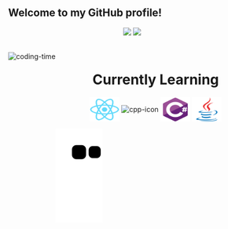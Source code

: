 ## Welcome to my GitHub profile!

<p align="center">
  <img height="180em" src="https://github-readme-stats.vercel.app/api?username=nsalgado2000&show_icons=true&theme=dracula&include_all_commits=true&count_private=true"/>
  <img height="180em" src="https://github-readme-stats.vercel.app/api/top-langs/?username=nsalgado2000&layout=compact&langs_count=16&theme=dracula&cache_buster=1"/>
</p>

<div align="center"> 
  <div><br>
    <img align="left" height="250" alt="coding-time" src="https://i.pinimg.com/originals/86/b8/72/86b872bc4dc4e2457128dd465a26ce68.gif">
    <h1 align="center">Currently Learning</h1>
    <img align="center" height="50" width="60" alt="react-icon" src="https://raw.githubusercontent.com/devicons/devicon/master/icons/react/react-original.svg">
    <img align="center" height="50" width="60" alt="cpp-icon" src="https://raw.githubusercontent.com/jmnote/z-icons/master/svg/cpp.svg">
    <img align="center" height="50" width="60" alt="csharp-icon" src="https://raw.githubusercontent.com/devicons/devicon/master/icons/csharp/csharp-original.svg">
    <img align="center" height="50" width="60" alt="java-icon" src="https://raw.githubusercontent.com/devicons/devicon/master/icons/java/java-original.svg">
  </div>
</div>

![Snake animation](https://github.com/nsalgado2000/nsalgado2000/blob/output/github-contribution-grid-snake.svg)
